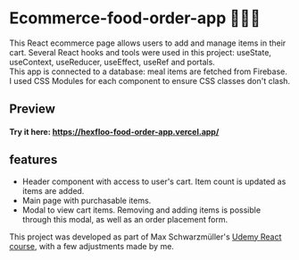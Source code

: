 # Ecommerce-food-order-app :shopping_cart::bento::motor_scooter:

This React ecommerce page allows users to add and manage items in their cart. Several React hooks and tools were used in this project: useState, useContext, useReducer, useEffect, useRef and portals. <br />
This app is connected to a database: meal items are fetched from Firebase. <br />
I used CSS Modules for each component to ensure CSS classes don't clash.

## Preview

#### Try it here: https://hexfloo-food-order-app.vercel.app/

## features

- Header component with access to user's cart. Item count is updated as items are added.
- Main page with purchasable items.
- Modal to view cart items. Removing and adding items is possible through this modal, as well as an order placement form.

This project was developed as part of Max Schwarzmüller's [Udemy React course](https://www.udemy.com/course/react-the-complete-guide-incl-redux/), with a few adjustments made by me.

